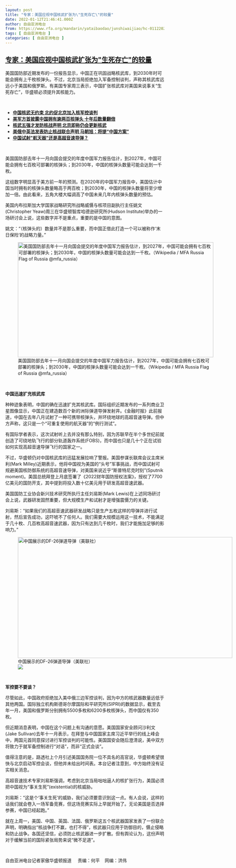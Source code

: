 ```yaml
---
layout: post
title: "专家：美国应视中国核武扩张为\"生死存亡\"的较量"
date: 2022-01-12T21:46:41.000Z
author: 自由亚洲电台
from: https://www.rfa.org/mandarin/yataibaodao/junshiwaijiao/hc-01122022155317.html
tags: [ 自由亚洲电台 ]
categories: [ 自由亚洲电台 ]
---
```

<!--1642024001000-->
[专家：美国应视中国核武扩张为"生死存亡"的较量](https://www.rfa.org/mandarin/yataibaodao/junshiwaijiao/hc-01122022155317.html)
------

<div>
<p></p><p>美国国防部近期发布的一份报告显示，中国正在巩固战略核武库，到<span>2030</span>年时可能会拥有上千枚核弹头。不过，北京当局拒绝加入军备控制谈判，声称其核武库远远小于美国和俄罗斯。有美国专家周三表示，中国扩张核武库对美国来说事关“生死存亡”，华盛顿必须提升其核能力。</p><p><br/></p><ul><li><a href="https://www.rfa.org/mandarin/yataibaodao/junshiwaijiao/cl-09072021124455.html"><strong>中国核武无约束 北约促北京加入核军控谈判</strong></a></li><li><strong><a href="https://www.rfa.org/mandarin/yataibaodao/junshiwaijiao/gf-09022020060157.html">美军方首披露中国拥有逾两百核弹头 十年后数量翻倍</a></strong></li><li><a href="https://www.rfa.org/mandarin/yataibaodao/junshiwaijiao/hx1-01042022085900.html"><strong>核武五强才发防核战声明 北京即称仍会更新核武</strong></a></li><li><strong><a href="https://www.rfa.org/mandarin/Xinwen/10-01032022143613.html">美俄中英法发表防止核战联合声明 马朝旭：将提“中国方案”</a></strong><strong><a href="https://www.rfa.org/mandarin/yataibaodao/junshiwaijiao/xx-10222021101916.html"></a></strong></li><li><a href="https://www.rfa.org/mandarin/yataibaodao/junshiwaijiao/xx-10222021101916.html"><strong>中国试射"航天器"还是高超音速导弹？</strong></a></li></ul><p><br/></p><p>美国国防部去年十一<span>月向国会提交的年度中国军力报告估计，到2027年，中国可能会拥有七百枚可部署的核弹头；到2030年，中国的核弹头数量可能会达到一千枚。</span></p><p><span>这组数字明显高于美方前一年的预测。在</span><span>2020年的中国军力报告中，美国估计中国当时拥有的核弹头数量略高于两百枚；到2030年，中国的核弹头数量将至少增加一倍。由此看来，五角大楼大幅调高了中国未来几年内核弹头数量的预估。</span></p><p><span>美国内布拉斯加大学国家战略研究所战略威慑与核项目副执行主任姚文</span><span>(Christopher Yeaw)周三在</span><span>华盛顿智库哈德逊研究所</span><span>(Hudson Institute)举办的一场研讨会上说，这些数字并不是重点，重要的是中国的意图。</span></p><p><span>姚文：</span><span>“（核弹头的）数量并不是那么重要，而中国正借此打造一个可以被称作‘末日保险’的战略力量。”</span></p><p><span><figure class="image-richtext image-inline captioned" style="width:620px;"><img alt="美国国防部去年十一月向国会提交的年度中国军力报告估计，到2027年，中国可能会拥有七百枚可部署的核弹头；到2030年，中国的核弹头数量可能会达到一千枚。（Wikipedia / MFA Russia Flag of Russia @mfa_russia）" height="364" src="https://www.rfa.org/mandarin/yataibaodao/junshiwaijiao/hc-01122022155317.html/hc0112.jpg/@@images/9a58c73e-13be-4305-95f5-69e66a320dd7.jpeg" title="hc0112.jpg" width="620"/><figcaption class="image-caption">美国国防部去年十一月向国会提交的年度中国军力报告估计，到2027年，中国可能会拥有七百枚可部署的核弹头；到2030年，中国的核弹头数量可能会达到一千枚。（Wikipedia / MFA Russia Flag of Russia @mfa_russia）</figcaption><small></small></figure> </span></p><p><strong><span>中国迅速扩充核武库</span></strong></p><p><span>种种迹象表明，中国的确在迅速扩充其核武库。国际组织近期发布的一系列商业卫星图像显示，中国正在建造数百个新的洲际弹道导弹发射井。《金融时报》此前报道，中国在去年八</span><span>月试射了一种可携带核弹头，并环绕地球的高超音速导弹。但中方声称，这只是一个“可重复使用的航天器”的“例行测试”。</span></p><p><span>有国际学者表示，这次试射听上去并没有那么特别，因为苏联早在半个多世纪前就创造了可绕地轨飞行的部分轨道轰炸系统</span><span>(FOBS)，而中国也只是几十个正在试验如何实现高超音速导弹飞行的国家之一。</span></p><p><span>不过，华盛顿仍对中国核武库的迅猛发展拉响了警报。美国参谋长联席会议主席米利</span><span>(Mark Milley)近期表示，他将中国视为美国的“头号”军事挑战，而中国试射可规避美国核防御系统的高超音速导弹，对美国来说近乎“斯普特尼克时刻”(Sputnik moment)。美国总统拜登上月底签署了《2022财年国防授权法案》，授权了7700亿美元的国防开支，其中提到将投入数十亿美元用于研发高超音速武器。</span></p><p><span>美国国防工业协会新兴技术研究所执行主任刘易斯</span><span>(Mark Lewis)在上述同场研讨会上说，武器研发固然重要，但大规模生产和试射才是增强震慑力的关键。</span></p><p><span>刘易斯：“如果我们的高超音速武器研发战略只是生产五枚这样的导弹并进行试射，然后宣告成功，这吓唬不了任何人。我们需要大规模运用这一技术，不能满足于几十枚、几百枚高超音速武器，因为只有达到几千枚时，我们才能施加足够的影响力。”</span></p><p><span><figure class="image-richtext image-inline captioned" style="width:680px;"><img alt="中国展示的DF-26弹道导弹（美联社）" height="383" src="https://www.rfa.org/mandarin/yataibaodao/junshiwaijiao/hc-01122022155317.html/hc0112a.jpg/@@images/2b074251-988e-47f8-b436-7e1be920bcdb.jpeg" title="hc0112a.jpg" width="680"/><figcaption class="image-caption">中国展示的DF-26弹道导弹（美联社）</figcaption><small></small><div id="zoomattribute"><a data-caption="中国展示的DF-26弹道导弹（美联社）" data-fancybox="" href="https://www.rfa.org/mandarin/yataibaodao/junshiwaijiao/hc-01122022155317.html/hc0112a.jpg" id="single_image" title="中国展示的DF-26弹道导弹（美联社）"><img src="/++plone++rfa-resources/img/icon-zoom.png"/></a></div></figure> </span></p><p><strong><span>军控要不要谈？</span></strong></p><p><span>尽管如此，中国政府拒绝加入美中俄三边军控谈判，因为中方的核武器数量远低于其他两国。国际独立机构斯德哥尔摩国际和平研究所</span><span>(SIPRI)的数据显示，截至去年一月，美国和俄罗斯分别拥有5500多枚和6200多枚核弹头，而中国仅有350枚。 </span></p><p><span>但近期消息表明，中国在这个问题上有沟通的意愿。美国国家安全顾问沙利文</span><span>(Jake Sullivan)去年十一月表示，在拜登与中国国家主席习近平举行的线上峰会中，两国元首同意探讨进行军控谈判的可能性。美国国安会随后澄清说，美中双方将致力于就军备控制进行“对话”，而非“正式会谈”。</span></p><p><span>值得注意的是，路透社上个月引述美国国务院一位不具名的高官说，华盛顿希望很快与北京启动军控会谈，但他并未给出时间表。本台记者注意到，中方始终没有证实相关消息。</span></p><p><span>高超音速技术专家刘易斯强调，考虑到北京当局咄咄逼人的核扩张行为，美国必须把中国视为“事关生死”(existential)的核威胁。</span></p><p><span>刘易斯：“这是个‘事关生死’的威胁，我们必须要意识到这一点。有人会说，这样的话我们就会卷入一场军备竞赛，但这场竞赛实际上早就开始了。无论美国是否选择参赛，中国已经起跑。”</span></p><p><span>就在上周一，美国、中国、英国、法国、俄罗斯这五个核武器国家发表了一份联合声明，明确指出“核战争打不赢，也打不得”，核武器只应用于防御目的，慑止侵略和防止战争。各国还坚信，必须防止核武器进一步扩散。但有舆论认为，这份声明对于缓解当前的国际紧张局势来说“微不足道”。</span></p><p><br/></p><p><span>自由亚洲电台记者家傲华盛顿报道     责编：何平    网编：洪伟<br/></span></p>
</div>
